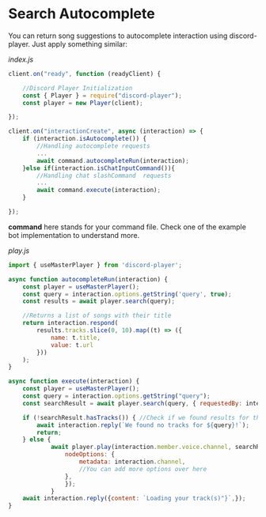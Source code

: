 # Search Autocomplete

You can return song suggestions to autocomplete interaction using discord-player. Just apply something similar:

*index.js*
```js
client.on("ready", function (readyClient) {

    //Discord Player Initialization
	const { Player } = require("discord-player");
	const player = new Player(client);

});

client.on("interactionCreate", async (interaction) => {
    if (interaction.isAutocomplete()) {
        //Handling autocomplete requests
        ...
        await command.autocompleteRun(interaction);
    }else if(interaction.isChatInputCommand()){
        //Handling chat slashCommand  requests
        ...
        await command.execute(interaction);
    }

});
```
**command** here stands for your command file. Check one of the example bot implementation to understand more.

*play.js*
```js
import { useMasterPlayer } from 'discord-player';

async function autocompleteRun(interaction) {
    const player = useMasterPlayer();
    const query = interaction.options.getString('query', true);
    const results = await player.search(query);

    //Returns a list of songs with their title
    return interaction.respond(
        results.tracks.slice(0, 10).map((t) => ({
            name: t.title,
            value: t.url
        }))
    );
}

async function execute(interaction) {
    const player = useMasterPlayer();
    const query = interaction.options.getString("query");
	const searchResult = await player.search(query, { requestedBy: interaction.user });

	if (!searchResult.hasTracks()) { //Check if we found results for this query
		await interaction.reply(`We found no tracks for ${query}!`);
		return;
	} else {
		    await player.play(interaction.member.voice.channel, searchResult, {
				nodeOptions: {
					metadata: interaction.channel,
					//You can add more options over here
				},
			    });
		    }
	await interaction.reply({content: `Loading your track(s)"}`,});
}
```